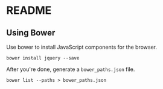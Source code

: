 # README

## Using Bower

Use bower to install JavaScript components for the browser.

```
bower install jquery --save
```

After you're done, generate a `bower_paths.json` file.

```
bower list --paths > bower_paths.json
```